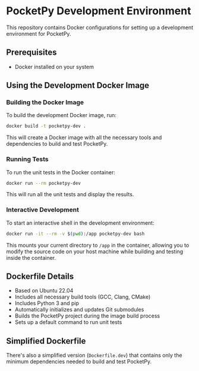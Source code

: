 # PocketPy Development Environment

This repository contains Docker configurations for setting up a development environment for PocketPy.

## Prerequisites

- Docker installed on your system

## Using the Development Docker Image

### Building the Docker Image

To build the development Docker image, run:

```bash
docker build -t pocketpy-dev .
```

This will create a Docker image with all the necessary tools and dependencies to build and test PocketPy.

### Running Tests

To run the unit tests in the Docker container:

```bash
docker run --rm pocketpy-dev
```

This will run all the unit tests and display the results.

### Interactive Development

To start an interactive shell in the development environment:

```bash
docker run -it --rm -v $(pwd):/app pocketpy-dev bash
```

This mounts your current directory to `/app` in the container, allowing you to modify the source code on your host machine while building and testing inside the container.

## Dockerfile Details

- Based on Ubuntu 22.04
- Includes all necessary build tools (GCC, Clang, CMake)
- Includes Python 3 and pip
- Automatically initializes and updates Git submodules
- Builds the PocketPy project during the image build process
- Sets up a default command to run unit tests

## Simplified Dockerfile

There's also a simplified version (`Dockerfile.dev`) that contains only the minimum dependencies needed to build and test PocketPy.